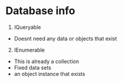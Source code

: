 # Database info

1. IQueryable
- Doesnt need any data or objects that exist


2. IEnumerable
- This is already a collection
- Fixed data sets
- an object instance that exists
